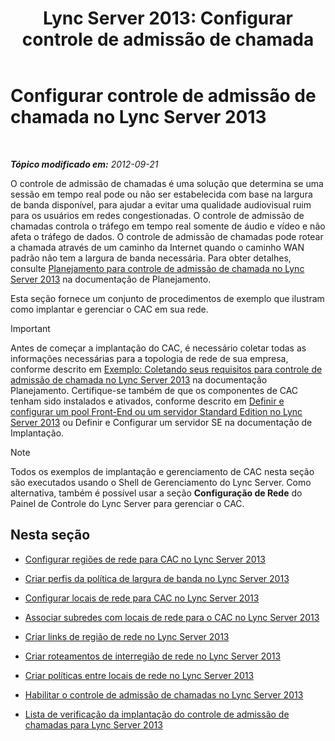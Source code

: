 ﻿---
title: 'Lync Server 2013: Configurar controle de admissão de chamada'
TOCTitle: Configurar controle de admissão de chamada
ms:assetid: ce3e6e71-1e33-4cff-849a-c0468e61fef6
ms:mtpsurl: https://technet.microsoft.com/pt-br/library/Gg398870(v=OCS.15)
ms:contentKeyID: 49308156
ms.date: 05/19/2016
mtps_version: v=OCS.15
ms.translationtype: HT
---

# Configurar controle de admissão de chamada no Lync Server 2013

 

_**Tópico modificado em:** 2012-09-21_

O controle de admissão de chamadas é uma solução que determina se uma sessão em tempo real pode ou não ser estabelecida com base na largura de banda disponível, para ajudar a evitar uma qualidade audiovisual ruim para os usuários em redes congestionadas. O controle de admissão de chamadas controla o tráfego em tempo real somente de áudio e vídeo e não afeta o tráfego de dados. O controle de admissão de chamadas pode rotear a chamada através de um caminho da Internet quando o caminho WAN padrão não tem a largura de banda necessária. Para obter detalhes, consulte [Planejamento para controle de admissão de chamada no Lync Server 2013](lync-server-2013-planning-for-call-admission-control.md) na documentação de Planejamento.

Esta seção fornece um conjunto de procedimentos de exemplo que ilustram como implantar e gerenciar o CAC em sua rede.

> [!important]  
> Antes de começar a implantação do CAC, é necessário coletar todas as informações necessárias para a topologia de rede de sua empresa, conforme descrito em <a href="lync-server-2013-example-of-gathering-your-requirements-for-call-admission-control.md">Exemplo: Coletando seus requisitos para controle de admissão de chamada no Lync Server 2013</a> na documentação Planejamento. Certifique-se também de que os componentes de CAC tenham sido instalados e ativados, conforme descrito em <a href="lync-server-2013-define-and-configure-a-front-end-pool-or-standard-edition-server.md">Definir e configurar um pool Front-End ou um servidor Standard Edition no Lync Server 2013</a> ou Definir e Configurar um servidor SE na documentação de Implantação.

> [!note]  
> Todos os exemplos de implantação e gerenciamento de CAC nesta seção são executados usando o Shell de Gerenciamento do Lync Server. Como alternativa, também é possível usar a seção <strong>Configuração de Rede</strong> do Painel de Controle do Lync Server para gerenciar o CAC.

## Nesta seção

  - [Configurar regiões de rede para CAC no Lync Server 2013](lync-server-2013-configure-network-regions-for-cac.md)

  - [Criar perfis da política de largura de banda no Lync Server 2013](lync-server-2013-create-bandwidth-policy-profiles.md)

  - [Configurar locais de rede para CAC no Lync Server 2013](lync-server-2013-configure-network-sites-for-cac.md)

  - [Associar subredes com locais de rede para o CAC no Lync Server 2013](lync-server-2013-associate-subnets-with-network-sites-for-cac.md)

  - [Criar links de região de rede no Lync Server 2013](lync-server-2013-create-network-region-links.md)

  - [Criar roteamentos de interregião de rede no Lync Server 2013](lync-server-2013;-create-network-interregion-routes.md)

  - [Criar políticas entre locais de rede no Lync Server 2013](lync-server-2013-create-network-intersite-policies.md)

  - [Habilitar o controle de admissão de chamadas no Lync Server 2013](lync-server-2013-enable-call-admission-control.md)

  - [Lista de verificação da implantação do controle de admissão de chamadas para Lync Server 2013](lync-server-2013-call-admission-control-deployment-checklist.md)

